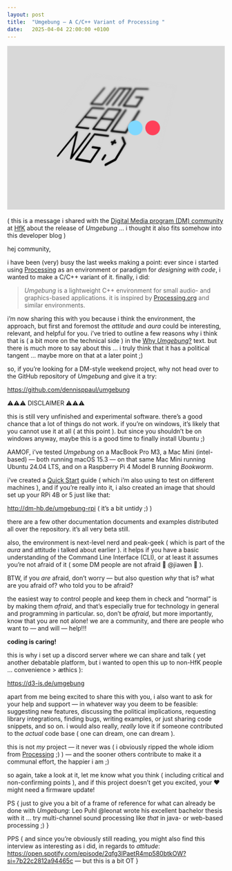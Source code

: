 ```yaml
---
layout: post
title:  "Umgebung — A C/C++ Variant of Processing "
date:   2025-04-04 22:00:00 +0100
---
```


![2025-04-04-Umgebung--A-C-C++Variant-of-Processing.png](/assets/2025-04-04-Umgebung--A-C-C++Variant-of-Processing.png)

( this is a message i shared with the [Digital Media program (DM) community](https://digitalmedia-bremen.de) at [HfK](https://www.hfk-bremen.de) about the release of *Umgebung* … i thought it also fits somehow into this developer blog )

hej community,

i have been (very) busy the last weeks making a point: ever since i started using [Processing](https://processing.org) as an environment or paradigm for _designing with code_, i wanted to make a C/C++ variant of it. finally, i did:

> _Umgebung_ is a lightweight C++ environment for small audio- and graphics-based applications. it is inspired by [Processing.org](https://processing.org) and similar environments.

i’m now sharing this with you because i think the environment, the approach, but first and foremost the _attitude_ and _aura_ could be interesting, relevant, and helpful for you. i’ve tried to outline a few reasons why i think that is ( a bit more on the technical side ) in the [Why _Umgebung_?](https://github.com/dennisppaul/umgebung) text. but there is much more to say about this … i truly think that it has a political tangent … maybe more on that at a later point ;)

so, if you’re looking for a DM-style weekend project, why not head over to the GitHub repository of _Umgebung_ and give it a try:

https://github.com/dennisppaul/umgebung

⚠️⚠️⚠️ DISCLAIMER ⚠️⚠️⚠️

this is still very unfinished and experimental software. there’s a good chance that a lot of things do not work. if you’re on windows, it’s likely that you cannot use it at all ( at this point ). but since you shouldn’t be on windows anyway, maybe this is a good time to finally install Ubuntu ;)

AAMOF, i’ve tested _Umgebung_ on a MacBook Pro M3, a Mac Mini (intel-based) — both running macOS 15.3 — on that same Mac Mini running Ubuntu 24.04 LTS, and on a Raspberry Pi 4 Model B running _Bookworm_.

i’ve created a [Quick Start](https://github.com/dennisppaul/umgebung) guide ( which i’m also using to test on different machines ), and if you’re really into it, i also created an image that should set up your RPi 4B or 5 just like that:

http://dm-hb.de/umgebung-rpi ( it’s a bit untidy ;) )

there are a few other documentation documents and examples distributed all over the repository. it’s all very beta still.

also, the environment is next-level nerd and peak-geek ( which is part of the _aura_ and attitude i talked about earlier ). it helps if you have a basic understanding of the Command Line Interface (CLI), or at least it assumes you’re not afraid of it ( some DM people are not afraid 👋 @jiawen 👋 ).

BTW, if you _are_ afraid, don’t worry — but also question _why_ that is? what are you afraid of? who told you to be afraid?

the easiest way to control people and keep them in check and “normal” is by making them _afraid_, and that’s especially true for technology in general and programming in particular. so, don’t be _afraid_, but more importantly, know that you are not alone! we are a community, and there are people who want to — and will — help!!!

**coding is caring!**

this is why i set up a discord server where we can share and talk ( yet another debatable platform, but i wanted to open this up to non-HfK people … convenience > æthics ):

https://d3-is.de/umgebung

apart from me being excited to share this with you, i also want to ask for your help and support — in whatever way you deem to be feasible: suggesting new features, discussing the political implications, requesting library integrations, finding bugs, writing examples, or just sharing code snippets, and so on. i would also really, _really_ love it if someone contributed to the _actual_ code base ( one can dream, one can dream ).

this is not _my_ project — it never was ( i obviously ripped the whole idiom from [Processing](https://processing.org) ;) ) — and the sooner others contribute to make it a communal effort, the happier i am ;)

so again, take a look at it, let me know what you think ( including critical and non-confirming points ), and if this project doesn’t get you excited, your ❤️ might need a firmware update!

PS { just to give you a bit of a frame of reference for what can already be done with _Umgebung_: Leo Puhl @leonat wrote his excellent bachelor thesis with it … try multi-channel sound processing like _that_ in java- or web-based processing ;) }

PPS { and since you’re obviously still reading, you might also find this interview as interesting as i did, in regards to _attitude_: https://open.spotify.com/episode/2qfg3lPaetR4mp580btkOW?si=7b22c2812a94465c — but this is a bit OT }
